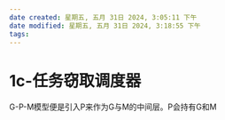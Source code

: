 ```yaml
---
date created: 星期五, 五月 31日 2024, 3:05:11 下午
date modified: 星期五, 五月 31日 2024, 3:18:55 下午
tags: 
---
```


# 1c-任务窃取调度器

G-P-M模型便是引入P来作为G与M的中间层。P会持有G和M